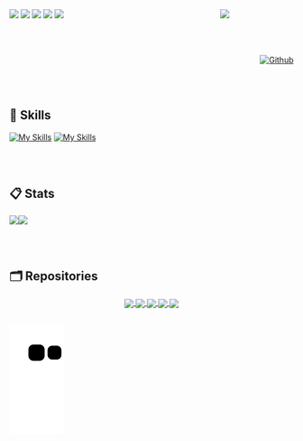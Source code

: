 <div style="display: inline_block">
  <img align="right" width="130" src="https://i.gifer.com/origin/84/84d79f587caeee69caf306386ec3527d_w200.gif"/>
  <a href="http://wa.me/+5511959973501"><img src="https://img.shields.io/badge/-Whatsapp-lightgreen?style=for-the-badge&logo=whatsapp&logoColor=black" target="_blank"></a>
  <a href="mailto:dasilvacarlosalberto344@gmail.com"><img src="https://img.shields.io/badge/-Gmail-red?style=for-the-badge&logo=gmail&logoColor=black" target="_blank"></a>
  <a href="https://t.me/CarlosSilva344"><img src="https://img.shields.io/badge/-Telegram-blue?style=for-the-badge&logo=telegram&logoColor=black" target="_blank"></a>
  <a href="https://www.instagram.com/carlosallberto_s"><img src="https://img.shields.io/badge/-Instagram-pink?style=for-the-badge&logo=instagram&logoColor=black" target="_blank"></a>
  <a href="https://www.linkedin.com/in/carlosallberto344"><img src="https://img.shields.io/badge/-Linkedin-blue?style=for-the-badge&logo=linkedin&logoColor=black" target="_blank"></a>
</div>

<br><br>

<div align="right">

[![Github](https://img.shields.io/github/followers/CarlosAllberto?label=Follow&style=social)](https://github.com/CarlosAllberto)

</div>

<br><br>

## 💫 Skills

[![My Skills](https://skillicons.dev/icons?i=js,html,css,sass,react,nodejs)](https://skillicons.dev)
[![My Skills](https://skillicons.dev/icons?i=php,mysql,python,c,linux,raspberrypi)](https://skillicons.dev)

<br><br>

## 📋 Stats
<div align="center" style="display: flex;">
  <img width="auto" src="https://github-readme-stats.vercel.app/api?username=CarlosAllberto&show_icons=true&theme=dark&include_all_commits=true&count_private=true"/>
  <img width="auto" src="https://github-readme-stats.vercel.app/api/top-langs/?username=CarlosAllberto&layout=compact&langs_count=7&theme=dark"/>
</div>

<br><br>

## 🗂 Repositories
  
<div align=center>
  <a href="https://github.com/CarlosAllberto/vwat">
    <img align="center" src="https://github-readme-stats.vercel.app/api/pin/?username=CarlosAllberto&repo=vwat&theme=dark" />
  </a>
  <a href="https://github.com/CarlosAllberto/NodeSocks">
    <img align="center" src="https://github-readme-stats.vercel.app/api/pin/?username=CarlosAllberto&repo=NodeSocks&theme=dark" />
  </a>
  <a href="https://github.com/CarlosAllberto/LockPick">
    <img align="center" src="https://github-readme-stats.vercel.app/api/pin/?username=CarlosAllberto&repo=LockPick&theme=dark" />
  </a>
  <a href="https://github.com/CarlosAllberto/mant">
    <img align="center" src="https://github-readme-stats.vercel.app/api/pin/?username=CarlosAllberto&repo=mant&theme=dark" />
  </a>
  <a href="https://github.com/CarlosAllberto/CarlosAllberto">
    <img align="center" src="https://github-readme-stats.vercel.app/api/pin/?username=CarlosAllberto&repo=CarlosAllberto&theme=dark" />
  </a>
</div>

<br>

![Snake animation](https://github.com/carlosallberto/carlosallberto/blob/output/github-contribution-grid-snake.svg)
